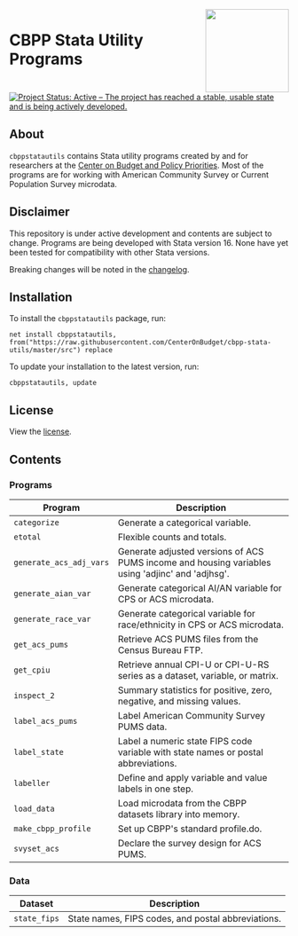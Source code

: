 <img align="right" width="150" src="https://www.cbpp.org/sites/all/themes/custom/cbpp/logo.png">

# CBPP Stata Utility Programs

[![Project Status: Active – The project has reached a stable, usable state and is being actively developed.](https://www.repostatus.org/badges/latest/active.svg)](https://www.repostatus.org/#active)

## About

`cbppstatautils` contains Stata utility programs created by and for researchers at the [Center on Budget and Policy Priorities](https://www.cbpp.org). Most of the programs are for working with American Community Survey or Current Population Survey microdata.

## Disclaimer

This repository is under active development and contents are subject to change. Programs are being developed with Stata version 16. None have yet been tested for compatibility with other Stata versions.

Breaking changes will be noted in the [changelog](https://github.com/CenterOnBudget/cbpp-stata-utils/blob/master/NEWS.md).

## Installation

To install the `cbppstatautils` package, run:
```
net install cbppstatautils, from("https://raw.githubusercontent.com/CenterOnBudget/cbpp-stata-utils/master/src") replace
```
To update your installation to the latest version, run:
```
cbppstatautils, update
```

## License
View the [license](https://github.com/CenterOnBudget/cbpp-stata-utils/blob/master/LICENSE).


## Contents

### Programs

| Program | Description |
|---------|-------------|
| `categorize` | Generate a categorical variable. |
| `etotal` | Flexible counts and totals. |
| `generate_acs_adj_vars` | Generate adjusted versions of ACS PUMS income and housing variables using 'adjinc' and 'adjhsg'. |
| `generate_aian_var` | Generate categorical AI/AN variable for CPS or ACS microdata. |
| `generate_race_var` | Generate categorical variable for race/ethnicity in CPS or ACS microdata. |
| `get_acs_pums` | Retrieve ACS PUMS files from the Census Bureau FTP. |
| `get_cpiu` | Retrieve annual CPI-U or CPI-U-RS series as a dataset, variable, or matrix. |
| `inspect_2` | Summary statistics for positive, zero, negative, and missing values. |
| `label_acs_pums` | Label American Community Survey PUMS data. |
| `label_state` | Label a numeric state FIPS code variable with state names or postal abbreviations. |
| `labeller` | Define and apply variable and value labels in one step. |
| `load_data` | Load microdata from the CBPP datasets library into memory. |
| `make_cbpp_profile` | Set up CBPP's standard profile.do. |
| `svyset_acs` | Declare the survey design for ACS PUMS. |

### Data

| Dataset | Description |
|---------|-------------|
| `state_fips` | State names, FIPS codes, and postal abbreviations. |



